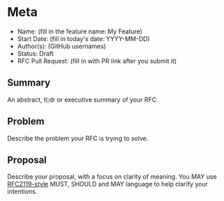# Meta
[meta]: #meta
- Name: (fill in the feature name: My Feature)
- Start Date: (fill in today's date: YYYY-MM-DD)
- Author(s): (GitHub usernames)
- Status: Draft <!-- Acceptable values: Draft, Approved, On Hold, Superseded -->
- RFC Pull Request: (fill in with PR link after you submit it)


## Summary

An abstract, tl;dr or executive summary of your RFC.

## Problem

Describe the problem your RFC is trying to solve.

## Proposal

Describe your proposal, with a focus on clarity of meaning. You MAY use [RFC2119-style](https://www.ietf.org/rfc/rfc2119.txt) MUST, SHOULD and MAY language to help clarify your intentions.


